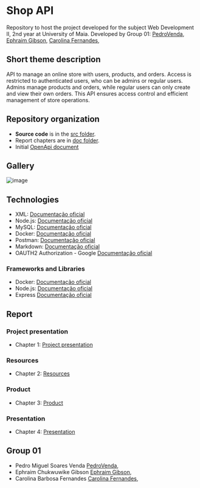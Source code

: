 # Shop API

Repository to host the project developed for the subject Web Development II, 2nd year at University of Maia. Developed by Group 01:  [PedroVenda](https://github.com/PedroVenda27), [Ephraim Gibson](https://github.com/EphraimGibson.), [Carolina Fernandes](hhttps://github.com/Carolinafbar), 

## Short theme description

API to manage an online store with users, products, and orders.
Access is restricted to authenticated users, who can be admins or regular users.
Admins manage products and orders, while regular users can only create and view their own orders.
This API ensures access control and efficient management of store operations.

## Repository organization

* **Source code** is in the [src folder](src/).
* Report chapters are in [doc folder](doc/).
* Initial [OpenApi document](api/openapi.yaml)

## Gallery

![image](https://github.com/user-attachments/assets/27f82118-e6ff-4a85-a314-e9e8e577712e)


## Technologies

 * XML: [Documentação oficial](https://www.w3.org/XML/)
 * Node.js: [Documentação oficial](https://nodejs.org/en/)
 * MySQL: [Documentação oficial](https://www.mysql.com/)
 * Docker: [Documentação oficial](https://www.docker.com/)
 * Postman: [Documentação oficial](https://www.postman.com/)
 * Markdown: [Documentação oficial](https://www.w3schools.io/file/markdown-introduction/)
 * OAUTH2 Authorization - Google [Documentação oficial](https://developers.google.com/identity/protocols/oauth2?hl=pt-br)

### Frameworks and Libraries

* Docker: [Documentação oficial](https://www.docker.com/)
* Node.js: [Documentação oficial](https://nodejs.org/en/)
* Express [Documentação oficial](https://expressjs.com/)


## Report

### Project presentation
* Chapter 1: [Project presentation](doc/c1.md)
### Resources
* Chapter 2: [Resources](doc/c2.md)
### Product
* Chapter 3: [Product](doc/c3.md)
### Presentation
* Chapter 4: [Presentation](doc/c4.md)

## Group 01
* Pedro Miguel Soares Venda [PedroVenda](https://github.com/PedroVenda27),
* Ephraim Chukwuwike Gibson [Ephraim Gibson](https://github.com/EphraimGibson.), 
* Carolina Barbosa Fernandes [Carolina Fernandes](hhttps://github.com/Carolinafbar), 
